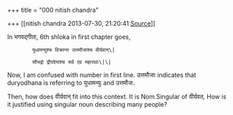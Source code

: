 +++
title = "000 nitish chandra"

+++
[[nitish chandra	2013-07-30, 21:20:41 [Source](https://groups.google.com/g/samskrita/c/zekXqw8mtws)]]



In भगवद्गीता, 6th shloka in first chapter goes,

            युधामन्युश्च विक्रान्त उत्तमौजाश्च वीर्यवान्\|

            सौभद्रो द्रौपदेयाश्च सर्व एव महारथाः\|\|

Now, I am confused with number in first line. उत्तमौजाः indicates that duryodhana is referring to युधामन्युः and उत्तमौजः.

  

Then, how does वीर्यवान् fit into this context. It is Nom.Singular of वीर्यवत्. How is it justified using singular noun describing many people?

  


